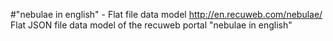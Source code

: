 #"nebulae in english" - Flat file data model
http://en.recuweb.com/nebulae/
Flat JSON file data model of the recuweb portal "nebulae in english"
